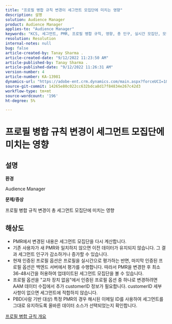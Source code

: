 ```yaml
---
title: "프로필 병합 규칙 변경이 세그먼트 모집단에 미치는 영향"
description: 설명
solution: Audience Manager
product: Audience Manager
applies-to: "Audience Manager"
keywords: "KCS, 세그먼트, PMR, 프로필 병합 규칙, 영향, 총 인구, 실시간 모집단, 모집단, 변경"
resolution: Resolution
internal-notes: null
bug: false
article-created-by: Tanay Sharma .
article-created-date: "9/12/2022 11:23:50 AM"
article-published-by: Tanay Sharma .
article-published-date: "9/12/2022 11:26:31 AM"
version-number: 4
article-number: KA-13981
dynamics-url: "https://adobe-ent.crm.dynamics.com/main.aspx?forceUCI=1&pagetype=entityrecord&etn=knowledgearticle&id=02c0eb5d-8d32-ed11-9db1-002248086735"
source-git-commit: 14265e80c022cc632bdca8d17f84834e267c42d3
workflow-type: tm+mt
source-wordcount: '196'
ht-degree: 5%

---
```


# 프로필 병합 규칙 변경이 세그먼트 모집단에 미치는 영향

## 설명


<b>환경</b>

Audience Manager



<b>문제/증상</b>

프로필 병합 규칙 변경이 총 세그먼트 모집단에 미치는 영향


## 해상도


- PMR에서 변경된 내용은 세그먼트 모집단을 다시 계산합니다.
- 기존 사용자가 새 PMR와 일치하지 않으면 이전 데이터가 유지되지 않습니다. 그 결과 세그먼트 인구가 감소하거나 증가할 수 있습니다.
- 현재 인증된 프로필 옵션은 프로필을 실시간으로 평가하는 반면, 마지막 인증된 프로필 옵션은 백엔드 서버에서 평가를 수행합니다. 따라서 PMR을 변경한 후 최소 36-48시간을 허용하여 업데이트된 세그먼트 모집단을 볼 수 있습니다.
- 프로필 옵션을 &quot;교차 장치 없음&quot;에서 인증된 프로필 옵션 중 하나로 변경하려면 AAM 데이터 수집에서 추가 customerID 정보가 필요합니다. customerID 세부 사항이 없으면 세그먼트에 적합하지 않습니다.
- PBD(사람 기반 대상) 특정 PMR의 경우 해시된 이메일 ID를 사용하여 세그먼트를 그대로 유지하도록 올바른 데이터 소스가 선택되었는지 확인합니다.




[프로필 병합 규칙 개요](https://experienceleague.adobe.com/docs/audience-manager/user-guide/features/profile-merge-rules/merge-rules-overview.html?lang=en)
